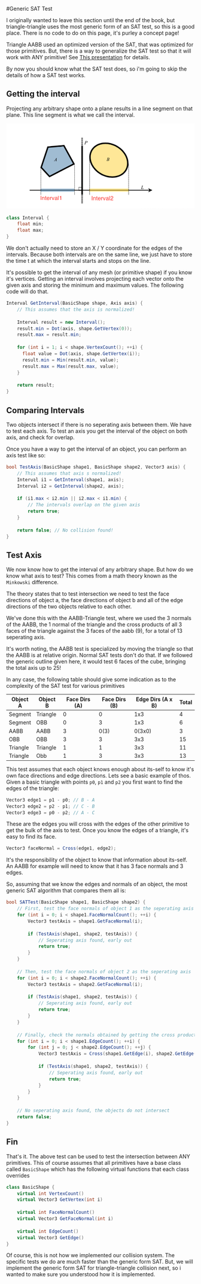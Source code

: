 #Generic SAT Test

I originally wanted to leave this section until the end of the book, but triangle-triangle uses the most generic form of an SAT test, so this is a good place. There is no code to do on this page, it's purley a concept page!

Triangle AABB used an optimized version of the SAT, that was optimized for those primitives. But, there is a way to generalize the SAT test so that it will work with ANY primitive! See [This presentation](../Sources/GDC08_Ericson_Physics_Tutorial_SAT.ppt) for details.

By now you should know what the SAT test does, so i'm going to skip the details of how a SAT test works.

## Getting the interval

Projecting any arbitrary shape onto a plane results in a line segment on that plane. This line segment is what we call the interval.  

![Interval](sat_intervals.png)

```cs
class Interval {
    float min;
    float max;
}
```

We don't actually need to store an X / Y coordinate for the edges of the intervals. Because both intervals are on the same line, we just have to store the time t at which the interval starts and stops on the line.

It's possible to get the interval of any mesh (or primitive shape) if you know it's vertices. Getting an interval involves projecting each vector onto the given axis and storing the minimum and maximum values.  The following code will do that.

```cs
Interval GetInterval(BasicShape shape, Axis axis) {
    // This assumes that the axis is normalized!
    
    Interval result = new Interval();
    result.min = Dot(axis, shape.GetVertex(0));
    result.max = result.min;
    
    for (int i = 1; i < shape.VertexCount(); ++i) {
      float value = Dot(axis, shape.GetVertex(i));
      result.min = Min(result.min, value);
      result.max = Max(result.max, value);
    }
    
    return result;
}
```

## Comparing Intervals

Two objects intersect if there is no seperating axis between them. We have to test each axis. To test an axis you get the interval of the object on both axis, and check for overlap.

Once you have a way to get the interval of an object, you can perform an axis test like so:

```cs
bool TestAxis(BasicShape shape1, BasicShape shape2, Vector3 axis) {
    // This assumes that axis s normalized!
    Interval i1 = GetInterval(shape1, axis);
    Interval i2 = GetInterval(shape2, axis);
    
    if (i1.max < i2.min || i2.max < i1.min) {
        // The intervals overlap on the given axis
        return true;
    }
    
    return false; // No collision found!
}
```

## Test Axis

We now know how to get the interval of any arbitrary shape. But how do we know what axis to test? This comes from a math theory known as the ```Minkowski``` difference. 

The theory states that to test intersection we need to test the face directions of object a, the face directions of object b and all of the edge directions of the two objects relative to each other. 

We've done this with the AABB-Triangle test, where we used the 3 normals of the AABB, the 1 normal of the triangle and the cross products of all 3 faces of the triangle against the 3 faces of the aabb (9), for a total of 13 seperating axis.

It's worth noting, the AABB test is specialized by moving the triangle so that the AABB is at relative origin. Normal SAT tests don't do that. If we followed the generic outline given here, it would test 6 faces of the cube, bringing the total axis up to 25!

In any case, the following table should give some indication as to the complexity of the SAT test for various primitives

| Object A | Object B | Face Dirs (A) | Face Dirs (B) | Edge Dirs (A x B) | Total |
| -- | -- | -- | -- | -- | -- |
| Segment | Triangle | 0 | 0 | 1x3 | 4 |
| Segment | OBB | 0 | 3 | 1x3 | 6 |
| AABB | AABB | 3| 0(3) | 0(3x0) | 3 |
| OBB | OBB | 3 | 3 | 3x3 | 15 |
| Triangle | Triangle | 1 | 1 | 3x3 | 11 |
| Triangle | Obb | 1 | 3 | 3x3 | 13 |

This test assumes that each object knows enough about its-self to know it's own face directions and edge directions. Lets see a basic example of thos. Given a basic triangle with points ```p0```, ```p1``` and ```p2``` you first want to find the edges of the triangle:

```cs
Vector3 edge1 = p1 - p0; // B - A
Vector3 edge2 = p2 - p1; // C - B
Vector3 edge3 = p0 - p2; // A - C
```

These are the edges you will cross with the edges of the other primitive to get the bulk of the axis to test. Once you know the edges of a triangle, it's easy to find its face.

```cs
Vector3 faceNormal = Cross(edge1, edge2);
```

It's the responsibility of the object to know that information about its-self. An AABB for example will need to know that it has 3 face normals and 3 edges.

So, assuming that we know the edges and normals of an object, the most generic SAT algorithm that compares them all is:

```cs
bool SATTest(BasicShape shape1, BasicShape shape2) {
    // First, test the face normals of object 1 as the seperating axis
    for (int i = 0; i < shape1.FaceNormalCount(); ++i) {
        Vector3 testAxis = shape1.GetFaceNormal(i);
        
        if (TestAxis(shape1, shape2, testAxis)) {
            // Seperating axis found, early out
            return true;
        }
    }
    
    // Then, test the face normals of object 2 as the seperating axis
    for (int i = 0; i < shape2.FaceNormalCount(); ++i) {
        Vector3 testAxis = shape2.GetFaceNormal(i);
        
        if (TestAxis(shape1, shape2, testAxis)) {
            // Seperating axis found, early out
            return true;
        }
    }
    
    // Finally, check the normals obtained by getting the cross product of each shapes edges.
    for (int i = 0; i < shape1.EdgeCount(); ++i) {
        for (int j = 0; j < shape2.EdgeCount(); ++j) {
            Vector3 testAxis = Cross(shape1.GetEdge(i), shape2.GetEdge(j));
            
            if (TestAxis(shape1, shape2, testAxis)) {
                // Seperating axis found, early out
                return true;
            }
        }
    }
    
    // No seperating axis found, the objects do not intersect
    return false;
}
```

## Fin

That's it. The above test can be used to test the intersection between ANY primitives. This of course assumes that all primitives have a base class called ```BasicShape``` which has the following virtual functions that each class overrides

```cs
class BasicShape {
    virtual int VertexCount() 
    virtual Vector3 GetVertex(int i)
    
    virtual int FaceNormalCount()
    virtual Vector3 GetFaceNormal(int i)
    
    virtual int EdgeCount()
    virtual Vector3 GetEdge()
}
```

Of course, this is not how we implemented our collision system. The specific tests we do are much faster than the generic form SAT. But, we will implement the generic form SAT for triangle-triangle collision next, so i wanted to make sure you understood how it is implemented.